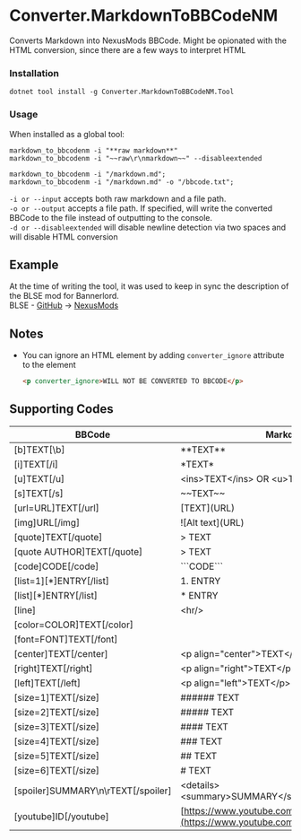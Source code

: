 # Converter.MarkdownToBBCodeNM
Converts Markdown into NexusMods BBCode. Might be opionated with the HTML conversion, since there are a few ways to interpret HTML

### Installation
```shell
dotnet tool install -g Converter.MarkdownToBBCodeNM.Tool
```

### Usage
When installed as a global tool:
```shell
markdown_to_bbcodenm -i "**raw markdown**"
markdown_to_bbcodenm -i "~~raw\r\nmarkdown~~" --disableextended

markdown_to_bbcodenm -i "/markdown.md";
markdown_to_bbcodenm -i "/markdown.md" -o "/bbcode.txt";
```
`-i or --input` accepts both raw markdown and a file path.  
`-o or --output` accepts a file path. If specified, will write the
converted BBCode to the file instead of outputting to the console.  
`-d or --disableextended` will disable newline detection via two spaces
and will disable HTML conversion

## Example
At the time of writing the tool, it was used to keep in sync the description of the BLSE mod for Bannerlord.  
BLSE - [GitHub](https://github.com/BUTR/Bannerlord.BLSE) -> [NexusMods](https://www.nexusmods.com/mountandblade2bannerlord/mods/1)

## Notes
* You can ignore an HTML element by adding `converter_ignore` attribute to the element
  ```HTML
  <p converter_ignore>WILL NOT BE CONVERTED TO BBCODE</p>
  ```

## Supporting Codes
| BBCode                                 | Markdown                                                                  | Implementation |
|----------------------------------------|---------------------------------------------------------------------------|----------------|
| \[b\]TEXT\[\b]                         | \*\*TEXT\*\*                                                              | Markdown       |
| \[i\]TEXT\[/i]                         | \*TEXT\*                                                                  | Markdown       |
| \[u]TEXT\[/u]                          | \<ins\>TEXT\<\/ins\> OR \<u\>TEXT\<\/u\>                                  | HTML           |
| \[s]TEXT\[/s]                          | \~\~TEXT\~\~                                                              | Markdown       |
| \[url=URL]TEXT\[/url]                  | \[TEXT\]\(URL\)                                                           | Markdown       |
| \[img]URL\[/img]                       | \!\[Alt text\]\(URL\)                                                     | Markdown       |
| \[quote]TEXT\[/quote]                  | \> TEXT                                                                   | Markdown       |
| \[quote AUTHOR]TEXT\[/quote]           | \> TEXT                                                                   | Markdown       |
| \[code]CODE\[/code]                    | \`\`\`CODE\`\`\`                                                          | Markdown       |
| \[list=1]\[*]ENTRY\[/list]             | 1. ENTRY                                                                  | Markdown       |
| \[list]\[*]ENTRY\[/list]               | \* ENTRY                                                                  | Markdown       |
| \[line]                                | \<hr\/\>                                                                  | HTML           |
| \[color=COLOR]TEXT\[/color]            |                                                                           |                |
| \[font=FONT]TEXT\[/font]               |                                                                           |                |
| \[center]TEXT\[/center]                | \<p align=\"center\"\>TEXT\<\/p\>                                         | HTML           |
| \[right]TEXT\[/right]                  | \<p align=\"right\"\>TEXT\<\/p\>                                          | HTML           |
| \[left]TEXT\[/left]                    | \<p align=\"left\"\>TEXT\<\/p\>                                           | HTML           |
| \[size=1]TEXT\[/size]                  | ###### TEXT                                                               | Markdown       |
| \[size=2]TEXT\[/size]                  | ##### TEXT                                                                | Markdown       |
| \[size=3]TEXT\[/size]                  | #### TEXT                                                                 | Markdown       |
| \[size=4]TEXT\[/size]                  | ### TEXT                                                                  | Markdown       |
| \[size=5]TEXT\[/size]                  | ## TEXT                                                                   | Markdown       |
| \[size=6]TEXT\[/size]                  | # TEXT                                                                    | Markdown       |
| \[spoiler]SUMMARY\\n\\rTEXT\[/spoiler] | \<details\>\<summary\>SUMMARY\<\/summary\>TEXT\<\/details\>               | HTML           |
| \[youtube]ID\[/youtube]                | \[https://www.youtube.com/watch?v=ID](https://www.youtube.com/watch?v=ID) | Markdown       |

